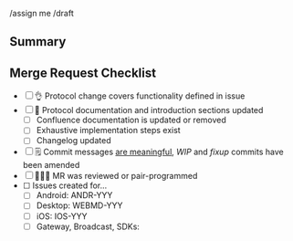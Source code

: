 /assign me /draft

## Summary

<!-- More details here if necessary -->

## Merge Request Checklist

- [ ] 👌 Protocol change covers functionality defined in issue
- [ ] 📝 Protocol documentation and introduction sections updated
  - [ ] Confluence documentation is updated or removed
  - [ ] Exhaustive implementation steps exist
  - [ ] Changelog updated
- [ ] 🗒️ Commit messages [are meaningful](https://cbea.ms/git-commit/), _WIP_
      and _fixup_ commits have been amended
- [ ] 🧑‍🦱🧑 MR was reviewed or pair-programmed
- [ ] <!-- Optional --> Issues created for...
  - [ ] Android: ANDR-YYY
  - [ ] Desktop: WEBMD-YYY
  - [ ] iOS: IOS-YYY
  - [ ] Gateway, Broadcast, SDKs:

